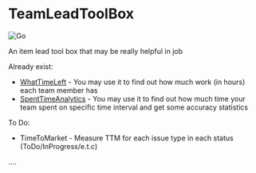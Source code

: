 # TeamLeadToolBox

![Go](https://github.com/LastSprint/TeamLeadToolBox/workflows/Go/badge.svg?branch=master)

An item lead tool box that may be really helpful in job

Already exist:

- [WhatTimeLeft](docs/features/WhatTimeLeft.md) - You may use it to find out how much work (in hours) each team member has
- [SpentTimeAnalytics](docs/features/SpentTimeAnalytics.md) - You may use it to find out how much time your team spent on specific time interval and get some accuracy statistics


To Do:
- TimeToMarket - Measure TTM for each issue type in each status (ToDo/InProgress/e.t.c)

....
